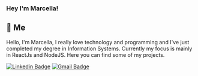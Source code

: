 ### Hey I'm Marcella! 




## 👋 Me
Hello, I'm Marcella, I really love technology and programming and I've just completed my degree in Information Systems. Currently my focus is mainly in ReactJs and NodeJS. Here you can find some of my projects.

<a href="https://www.linkedin.com/in/eliasgcf/"><img alt="Linkedin Badge" src="https://img.shields.io/badge/-Marcella%20Amorim-6633cc?style=flat-square&logo=Linkedin&logoColor=white&link=https://www.linkedin.com/in/marcellaamorim/"/></a>
<a href="mailto:marcella.amorimsa@gmail.com"><img alt="Gmail Badge" src="https://img.shields.io/badge/-marcella.amorimsa@gmail.com-6633cc?style=flat-square&logo=Gmail&logoColor=white&link=mailto:marcella.amorimsa@gmail.com"/></a>
